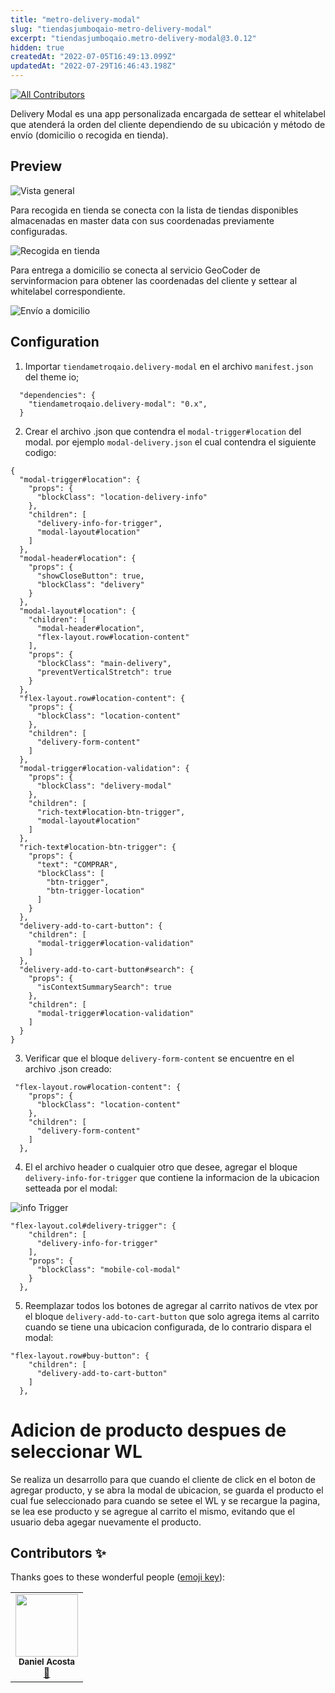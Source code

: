 ```yaml
---
title: "metro-delivery-modal"
slug: "tiendasjumboqaio-metro-delivery-modal"
excerpt: "tiendasjumboqaio.metro-delivery-modal@3.0.12"
hidden: true
createdAt: "2022-07-05T16:49:13.099Z"
updatedAt: "2022-07-29T16:46:43.198Z"
---
```

<!-- ALL-CONTRIBUTORS-BADGE:START - Do not remove or modify this section -->
[![All Contributors](https://img.shields.io/badge/all_contributors-1-orange.svg?style=flat-square)](#contributors-)
<!-- ALL-CONTRIBUTORS-BADGE:END -->
Delivery Modal es una app personalizada encargada de settear el whitelabel que atenderá la orden del cliente dependiendo de su ubicación y método de envío (domicilio o recogida en tienda).

## Preview
![Vista general](../assets/readme1.jpg)

Para recogida en tienda se conecta con la lista de tiendas disponibles almacenadas en master data con sus coordenadas previamente configuradas.

![Recogida en tienda](../assets/readme2-tienda.jpg)

Para entrega a domicilio se conecta al servicio GeoCoder de servinformacion para obtener las coordenadas del cliente y settear al whitelabel correspondiente.

![Envío a domicilio](../assets/readme3-domicilio.jpg)

## Configuration 

1. Importar `tiendametroqaio.delivery-modal` en el archivo `manifest.json` del theme io;  

```
  "dependencies": {
    "tiendametroqaio.delivery-modal": "0.x",
  }
```

2. Crear el archivo .json que contendra el `modal-trigger#location` del modal. por ejemplo `modal-delivery.json` el cual contendra el siguiente codigo:

```
{
  "modal-trigger#location": {
    "props": {
      "blockClass": "location-delivery-info"
    },
    "children": [
      "delivery-info-for-trigger",
      "modal-layout#location"
    ]
  },
  "modal-header#location": {
    "props": {
      "showCloseButton": true,
      "blockClass": "delivery"
    }
  },
  "modal-layout#location": {
    "children": [
      "modal-header#location",
      "flex-layout.row#location-content"
    ],
    "props": {
      "blockClass": "main-delivery",
      "preventVerticalStretch": true
    }
  },
  "flex-layout.row#location-content": {
    "props": {
      "blockClass": "location-content"
    },
    "children": [
      "delivery-form-content"
    ]
  },
  "modal-trigger#location-validation": {
    "props": {
      "blockClass": "delivery-modal"
    },
    "children": [
      "rich-text#location-btn-trigger",
      "modal-layout#location"
    ]
  },
  "rich-text#location-btn-trigger": {
    "props": {
      "text": "COMPRAR",
      "blockClass": [
        "btn-trigger",
        "btn-trigger-location"
      ]
    }
  },
  "delivery-add-to-cart-button": {
    "children": [
      "modal-trigger#location-validation"
    ]
  },
  "delivery-add-to-cart-button#search": {
    "props": {
      "isContextSummarySearch": true
    },
    "children": [
      "modal-trigger#location-validation"
    ]
  }
}
```

3. Verificar que el bloque `delivery-form-content` se encuentre en el archivo .json creado:

```
 "flex-layout.row#location-content": {
    "props": {
      "blockClass": "location-content"
    },
    "children": [
      "delivery-form-content"
    ]
  },
```

4. El el archivo header o cualquier otro que desee, agregar el bloque `delivery-info-for-trigger` que contiene la informacion de la ubicacion setteada por el modal:

![info Trigger](/assets/readme4-info.jpg)

```
"flex-layout.col#delivery-trigger": {
    "children": [
      "delivery-info-for-trigger"
    ],
    "props": {
      "blockClass": "mobile-col-modal"
    }
  },
```

5. Reemplazar todos los botones de agregar al carrito nativos de vtex por el bloque `delivery-add-to-cart-button` que solo agrega items al carrito cuando se tiene una ubicacion configurada, de lo contrario dispara el modal:

```
"flex-layout.row#buy-button": {
    "children": [
      "delivery-add-to-cart-button"
    ]
  },
```

# Adicion de producto despues de seleccionar WL
Se realiza un desarrollo para que cuando el cliente de click en el boton de agregar producto, y se abra la modal de ubicacion, se guarda el producto el cual fue seleccionado para cuando se setee el WL y se recargue la pagina, se lea ese producto y se agregue al carrito el mismo, evitando que el usuario deba agegar nuevamente el producto.

## Contributors ✨

Thanks goes to these wonderful people ([emoji key](https://allcontributors.org/docs/en/emoji-key)):

<!-- ALL-CONTRIBUTORS-LIST:START - Do not remove or modify this section -->
<!-- prettier-ignore-start -->
<!-- markdownlint-disable -->
<table>
  <tr>
    <td align="center"><img src="https://avatars.githubusercontent.com/u/63118722?v=4" width="100px;" alt=""/><br /><sub><b>Daniel Acosta</b></sub></a><br /><a href="https://github.com/vtex-apps/store-theme/commits?author=hugocostadev" title="Documentation">📖</td>
  </tr>
</table>

<!-- markdownlint-enable -->
<!-- prettier-ignore-end -->
<!-- ALL-CONTRIBUTORS-LIST:END -->